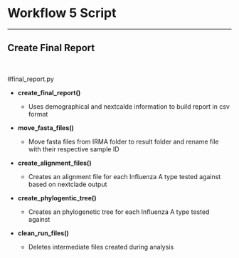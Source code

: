 # Workflow 5 Script
_______________________________________

## Create Final Report

<br />

#final_report.py

- **create_final_report()**
    - Uses demographical and nextcalde information to build report in csv format

- **move_fasta_files()**
    - Move fasta files from IRMA folder to result folder and rename file with their respective sample ID

- **create_alignment_files()**
    - Creates an alignment file for each Influenza A type tested against based on nextclade output

- **create_phylogentic_tree()**
    - Creates an phylogenetic tree for each Influenza A type tested against

- **clean_run_files()**
    - Deletes intermediate files created during analysis

<br />